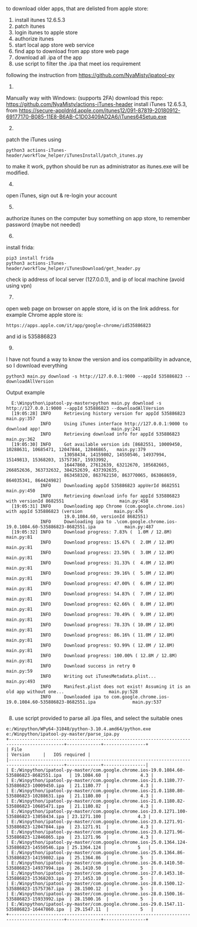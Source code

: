to download older apps, that are delisted from apple store:
1) install itunes 12.6.5.3
2) patch itunes
3) login itunes to apple store
4) authorize itunes
5) start local app store web service
6) find app to download from app store web page
7) download all .ipa of the app
8) use script to filter the .ipa that meet ios requirement


following the instruction from https://github.com/NyaMisty/ipatool-py

1)
Manually way with Windows: (supports 2FA)
download this repo: https://github.com/NyaMisty/actions-iTunes-header
install iTunes 12.6.5.3, from https://secure-appldnld.apple.com/itunes12/091-87819-20180912-69177170-B085-11E8-B6AB-C1D03409AD2A6/iTunes64Setup.exe

2)
patch the iTunes using
```
python3 actions-iTunes-header/workflow_helper/iTunesInstall/patch_itunes.py
```
to make it work, python should be run as administrator as itunes.exe will be modified.

4)
open iTunes, sign out & re-login your account

5)
authorize itunes on the computer
buy something on app store, to remember password (maybe not needed)

6)
install frida:
```
pip3 install frida
python3 actions-iTunes-header/workflow_helper/iTunesDownload/get_header.py
```
check ip address of local server (127.0.0.1), and ip of local machine (avoid using vpn)

7)
open web page on browser on apple store, id is on the link address. for example Chrome apple store is:
```
https://apps.apple.com/it/app/google-chrome/id535886823
```
and id is 535886823

9)
I have not found a way to know the version and ios compatibility in advance, so I download everything
```
python3 main.py download -s http://127.0.0.1:9000 --appId 535886823 --downloadAllVersion
```

Output example
```
  E:\Winpython\ipatool-py-master>python main.py download -s http://127.0.0.1:9000 --appId 535886823 --downloadAllVersion
  [19:05:28] INFO     Retrieving history version for appId 535886823                                          main.py:357
             INFO     Using iTunes interface http://127.0.0.1:9000 to download app!                           main.py:241
             INFO     Retrieving download info for appId 535886823                                            main.py:362
  [19:05:30] INFO     Got available version ids [8682551, 10009450, 10288631, 10685471, 12047844, 12846865,   main.py:379
                      13058434, 14159802, 14550546, 14937994, 15149813, 15368203, 15757367, 15933992,
                      16447860, 27612639, 63212670, 105682665, 266852636, 363732632, 384252639, 437392635,
                      863458320, 863762150, 863770065, 863868659, 864035341, 864424982]
             INFO     Downloading appId 535886823 appVerId 8682551                                            main.py:450
             INFO     Retrieving download info for appId 535886823 with versionId 8682551                     main.py:458
  [19:05:31] INFO     Downloading app Chrome (com.google.chrome.ios) with appId 535886823 (version            main.py:476
                      19.0.1084.60, versionId 8682551)
             INFO     Downloading ipa to .\com.google.chrome.ios-19.0.1084.60-535886823-8682551.ipa           main.py:487
  [19:05:32] INFO     Download progress: 7.83% (  1.0M / 12.8M)                                                main.py:81
             INFO     Download progress: 15.67% (  2.0M / 12.8M)                                               main.py:81
             INFO     Download progress: 23.50% (  3.0M / 12.8M)                                               main.py:81
             INFO     Download progress: 31.33% (  4.0M / 12.8M)                                               main.py:81
             INFO     Download progress: 39.16% (  5.0M / 12.8M)                                               main.py:81
             INFO     Download progress: 47.00% (  6.0M / 12.8M)                                               main.py:81
             INFO     Download progress: 54.83% (  7.0M / 12.8M)                                               main.py:81
             INFO     Download progress: 62.66% (  8.0M / 12.8M)                                               main.py:81
             INFO     Download progress: 70.49% (  9.0M / 12.8M)                                               main.py:81
             INFO     Download progress: 78.33% ( 10.0M / 12.8M)                                               main.py:81
             INFO     Download progress: 86.16% ( 11.0M / 12.8M)                                               main.py:81
             INFO     Download progress: 93.99% ( 12.0M / 12.8M)                                               main.py:81
             INFO     Download progress: 100.00% ( 12.8M / 12.8M)                                              main.py:81
             INFO     Download success in retry 0                                                              main.py:59
             INFO     Writing out iTunesMetadata.plist...                                                     main.py:493
             INFO     Manifest.plist does not exist! Assuming it is an old app without one...                 main.py:528
             INFO     Downloaded ipa to com.google.chrome.ios-19.0.1084.60-535886823-8682551.ipa              main.py:537
          
```

8) use script provided to parse all .ipa files, and select the suitable ones
```
e:/Winpython/WPy64-31040/python-3.10.4.amd64/python.exe e:/Winpython/ipatool-py-master/parse_ipa.py
+-------------------------------------------------------------------------------------------+-------------+----------------+
| File                                                                                      | Version     |   IOS required |
|-------------------------------------------------------------------------------------------+-------------+----------------|
| E:/Winpython/ipatool-py-master/com.google.chrome.ios-19.0.1084.60-535886823-8682551.ipa   | 19.1084.60  |            4.3 |
| E:/Winpython/ipatool-py-master/com.google.chrome.ios-21.0.1180.77-535886823-10009450.ipa  | 21.1180.77  |            4.3 |
| E:/Winpython/ipatool-py-master/com.google.chrome.ios-21.0.1180.80-535886823-10288631.ipa  | 21.1180.80  |            4.3 |
| E:/Winpython/ipatool-py-master/com.google.chrome.ios-21.0.1180.82-535886823-10685471.ipa  | 21.1180.82  |            4.3 |
| E:/Winpython/ipatool-py-master/com.google.chrome.ios-23.0.1271.100-535886823-13058434.ipa | 23.1271.100 |            4.3 |
| E:/Winpython/ipatool-py-master/com.google.chrome.ios-23.0.1271.91-535886823-12047844.ipa  | 23.1271.91  |            4.3 |
| E:/Winpython/ipatool-py-master/com.google.chrome.ios-23.0.1271.96-535886823-12846865.ipa  | 23.1271.96  |            4.3 |
| E:/Winpython/ipatool-py-master/com.google.chrome.ios-25.0.1364.124-535886823-14550546.ipa | 25.1364.124 |            5   |
| E:/Winpython/ipatool-py-master/com.google.chrome.ios-25.0.1364.86-535886823-14159802.ipa  | 25.1364.86  |            5   |
| E:/Winpython/ipatool-py-master/com.google.chrome.ios-26.0.1410.50-535886823-14937994.ipa  | 26.1410.50  |            5   |
| E:/Winpython/ipatool-py-master/com.google.chrome.ios-27.0.1453.10-535886823-15368203.ipa  | 27.1453.10  |            5   |
| E:/Winpython/ipatool-py-master/com.google.chrome.ios-28.0.1500.12-535886823-15757367.ipa  | 28.1500.12  |            5   |
| E:/Winpython/ipatool-py-master/com.google.chrome.ios-28.0.1500.16-535886823-15933992.ipa  | 28.1500.16  |            5   |
| E:/Winpython/ipatool-py-master/com.google.chrome.ios-29.0.1547.11-535886823-16447860.ipa  | 29.1547.11  |            5   |
+-------------------------------------------------------------------------------------------+-------------+----------------+
```

